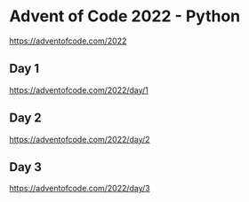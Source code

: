 # Advent of Code 2022 - Python
https://adventofcode.com/2022
## Day 1
https://adventofcode.com/2022/day/1
## Day 2
https://adventofcode.com/2022/day/2
## Day 3
https://adventofcode.com/2022/day/3